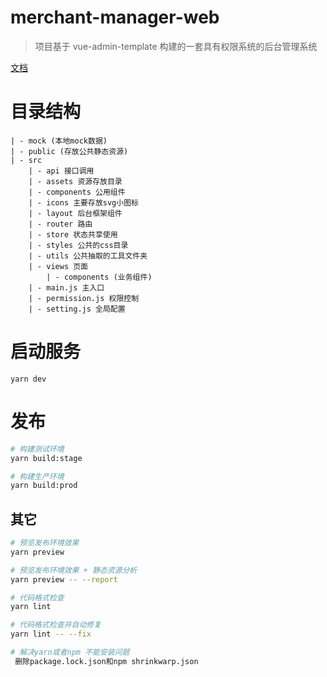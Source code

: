 
# merchant-manager-web

> 项目基于 vue-admin-template 构建的一套具有权限系统的后台管理系统

[文档](https://panjiachen.gitee.io/vue-element-admin-site/zh/)

# 目录结构

```
| - mock (本地mock数据)
| - public (存放公共静态资源)
| - src
    | - api 接口调用
    | - assets 资源存放目录
    | - components 公用组件
    | - icons 主要存放svg小图标
    | - layout 后台框架组件
    | - router 路由
    | - store 状态共享使用
    | - styles 公共的css目录
    | - utils 公共抽取的工具文件夹
    | - views 页面
        | - components (业务组件)
    | - main.js 主入口
    | - permission.js 权限控制
    | - setting.js 全局配置
```

# 启动服务

```
yarn dev

```

# 发布

```bash
# 构建测试环境
yarn build:stage

# 构建生产环境
yarn build:prod
```

## 其它

```bash
# 预览发布环境效果
yarn preview

# 预览发布环境效果 + 静态资源分析
yarn preview -- --report

# 代码格式检查
yarn lint

# 代码格式检查并自动修复
yarn lint -- --fix

# 解决yarn或者npm 不能安装问题
 删除package.lock.json和npm shrinkwarp.json
```
